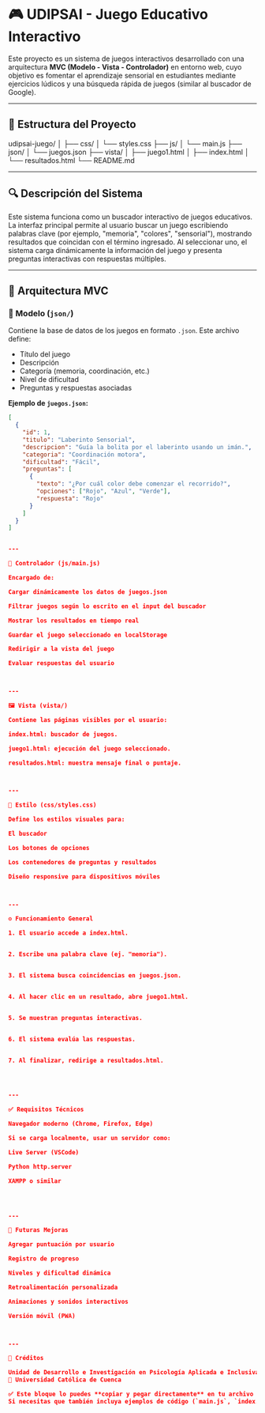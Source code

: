 # 🎮 UDIPSAI - Juego Educativo Interactivo

Este proyecto es un sistema de juegos interactivos desarrollado con una arquitectura **MVC (Modelo - Vista - Controlador)** en entorno web, cuyo objetivo es fomentar el aprendizaje sensorial en estudiantes mediante ejercicios lúdicos y una búsqueda rápida de juegos (similar al buscador de Google).

---

## 📁 Estructura del Proyecto

udipsai-juego/ │ ├── css/ │   └── styles.css ├── js/ │   └── main.js ├── json/ │   └── juegos.json ├── vista/ │   ├── juego1.html │   ├── index.html │   └── resultados.html └── README.md

---

## 🔍 Descripción del Sistema

Este sistema funciona como un buscador interactivo de juegos educativos. La interfaz principal permite al usuario buscar un juego escribiendo palabras clave (por ejemplo, "memoria", "colores", "sensorial"), mostrando resultados que coincidan con el término ingresado. Al seleccionar uno, el sistema carga dinámicamente la información del juego y presenta preguntas interactivas con respuestas múltiples.

---

## 🧱 Arquitectura MVC

### 🧩 Modelo (`json/`)

Contiene la base de datos de los juegos en formato `.json`. Este archivo define:

- Título del juego  
- Descripción  
- Categoría (memoria, coordinación, etc.)  
- Nivel de dificultad  
- Preguntas y respuestas asociadas  

**Ejemplo de `juegos.json`:**

```json
[
  {
    "id": 1,
    "titulo": "Laberinto Sensorial",
    "descripcion": "Guía la bolita por el laberinto usando un imán.",
    "categoria": "Coordinación motora",
    "dificultad": "Fácil",
    "preguntas": [
      {
        "texto": "¿Por cuál color debe comenzar el recorrido?",
        "opciones": ["Rojo", "Azul", "Verde"],
        "respuesta": "Rojo"
      }
    ]
  }
]


---

🧠 Controlador (js/main.js)

Encargado de:

Cargar dinámicamente los datos de juegos.json

Filtrar juegos según lo escrito en el input del buscador

Mostrar los resultados en tiempo real

Guardar el juego seleccionado en localStorage

Redirigir a la vista del juego

Evaluar respuestas del usuario



---

🖼️ Vista (vista/)

Contiene las páginas visibles por el usuario:

index.html: buscador de juegos.

juego1.html: ejecución del juego seleccionado.

resultados.html: muestra mensaje final o puntaje.



---

🎨 Estilo (css/styles.css)

Define los estilos visuales para:

El buscador

Los botones de opciones

Los contenedores de preguntas y resultados

Diseño responsive para dispositivos móviles



---

⚙️ Funcionamiento General

1. El usuario accede a index.html.


2. Escribe una palabra clave (ej. "memoria").


3. El sistema busca coincidencias en juegos.json.


4. Al hacer clic en un resultado, abre juego1.html.


5. Se muestran preguntas interactivas.


6. El sistema evalúa las respuestas.


7. Al finalizar, redirige a resultados.html.




---

✅ Requisitos Técnicos

Navegador moderno (Chrome, Firefox, Edge)

Si se carga localmente, usar un servidor como:

Live Server (VSCode)

Python http.server

XAMPP o similar




---

🚀 Futuras Mejoras

Agregar puntuación por usuario

Registro de progreso

Niveles y dificultad dinámica

Retroalimentación personalizada

Animaciones y sonidos interactivos

Versión móvil (PWA)



---

👥 Créditos

Unidad de Desarrollo e Investigación en Psicología Aplicada e Inclusiva (UDIPSAI)
📍 Universidad Católica de Cuenca

✅ Este bloque lo puedes **copiar y pegar directamente** en tu archivo `README.md`.  
Si necesitas que también incluya ejemplos de código (`main.js`, `index.html`, etc.) en el mismo README, puedo agregarlos.


